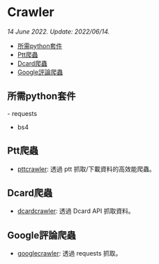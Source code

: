 # Crawler 

*14 June 2022. Update: 2022/06/14.*

* [所需python套件](#env)
* [Ptt爬蟲](#pttcrawler)
* [Dcard爬蟲](#dcardcrawler)
* [Google評論爬蟲](#googlecrawler)

<h2 id="env">所需python套件</h2>
- requests

- bs4

<h2 id="pttcrawler">Ptt爬蟲</h2>

* [pttcrawler](https://github.com/StevenHsu22/Crawler/tree/master/pttcrawler): 透過 ptt 抓取/下載資料的高效能爬蟲。

<h2 id="dcardcrawler">Dcard爬蟲</h2>

* [dcardcrawler](https://github.com/StevenHsu22/Crawler/tree/master/dcardcrawler): 透過 Dcard API 抓取資料。

<h2 id="googlecrawler">Google評論爬蟲</h2>

* [googlecrawler](https://github.com/StevenHsu22/Crawler/tree/master/googlecrawler): 透過 requests 抓取。
